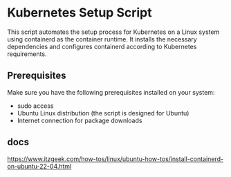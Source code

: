 # Kubernetes Setup Script

This script automates the setup process for Kubernetes on a Linux system using containerd as the container runtime. It installs the necessary dependencies and configures containerd according to Kubernetes requirements.

## Prerequisites

Make sure you have the following prerequisites installed on your system:

- sudo access
- Ubuntu Linux distribution (the script is designed for Ubuntu)
- Internet connection for package downloads

## docs
https://www.itzgeek.com/how-tos/linux/ubuntu-how-tos/install-containerd-on-ubuntu-22-04.html
